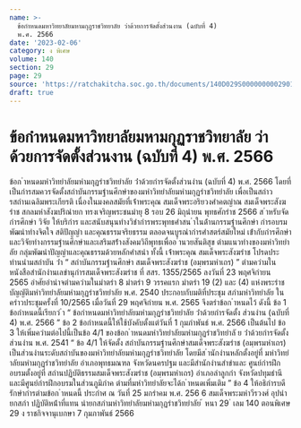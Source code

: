 ```yaml
---
name: >-
  ข้อกำหนดมหาวิทยาลัยมหามกุฏราชวิทยาลัย ว่าด้วยการจัดตั้งส่วนงาน (ฉบับที่ 4)
  พ.ศ. 2566
date: '2023-02-06'
category: ง พิเศษ
volume: 140
section: 29
page: 29
source: 'https://ratchakitcha.soc.go.th/documents/140D029S0000000002901.pdf'
draft: true
---
```


# ข้อกำหนดมหาวิทยาลัยมหามกุฏราชวิทยาลัย ว่าด้วยการจัดตั้งส่วนงาน (ฉบับที่ 4) พ.ศ. 2566

ข้อก ําหนดมหําวิทยําลัยมหํามกุฏรําชวิทยําลัย ว่ําด้วยกํารจัดตั้งส่วนงําน (ฉบับที่ 4) พ.ศ. 2566 โดยที่เป็นกํารสมควรจัดตั้งสถําบันกรรมฐํานศึกษําของมหําวิทยําลัยมหํามกุฏรําชวิทยําลัย เพื่อเป็นสถําวรสถํานเฉลิมพระเกียรติ เนื่องในมงคลสมัยที่เจ้ําพระคุณ สมเด็จพระอริยวงศําคตญําณ สมเด็จพระสังฆรําช สกลมหําสังฆปริณํายก ทรงเจริญพระชนมํายุ 8 รอบ 26 มิถุนํายน พุทธศักรําช 2566 ส ําหรับจัดกํารศึกษํา วิจัย ให้บริกําร และสนับสนุนทํางวิชํากํารพระพุทธศําสน ําในด้ํานกรรมฐํานศึกษํา กํารอบรมพัฒนําทํางจิตใจ สติปัญญํา และคุณธรรมจริยธรรม ตลอดจนบูรณํากํารศําสตร์สมัยใหม่ เข้ํากับกํารศึกษําและวิจัยทํางกรรมฐํานศึกษําและเสริมสร้ํางสังคมวิถีพุทธเพื่ออ ํานวยสันติสุข ตํามแนวทํางของมหําวิทยําลัย กลุ่มพัฒนําปัญญําและคุณธรรมด้วยหลักศําสนํา ทั้งนี้ เจ้ําพระคุณ สมเด็จพระสังฆรําช โปรดประทํานนํามสถําบัน ว่ํา “ สถําบันกรรมฐํานศึกษํา สมเด็จพระสังฆรําช (อมฺพรมหําเถร) ” ตํามควํามในหนังสือสํานักงํานเลขํานุกํารสมเด็จพระสังฆรําช ที่ สสร. 1355/2565 ลงวันที่ 23 พฤศจิกํายน 2565 อําศัยอํานําจตํามควํามในมําตรํา 8 มําตรํา 9 วรรคแรก มําตรํา 19 (2) และ (4) แห่งพระรําชบัญญัติมหําวิทยําลัยมหํามกุฏรําชวิทยําลัย พ.ศ. 2540 ประกอบกับมติที่ประชุม สภํามหําวิทยําลัย ในครําวประชุมครั้งที่ 10/2565 เมื่อวันที่ 29 พฤศจิกํายน พ.ศ. 2565 จึงตรําข้อก ําหนดไว้ ดังนี้ ข้อ 1 ข้อกําหนดนี้เรียกว่ ํา “ ข้อกําหนดมหําวิทยําลัยมหํามกุฏรําชวิทยําลัย ว่ําด้วยกํารจัดตั้ง ส่วนงําน (ฉบับที่ 4) พ.ศ. 2566 ” ข้อ 2 ข้อกําหนดนี้ให้ใช้บังคับตั้งแต่วันที่ 1 กุมภําพันธ์ พ.ศ. 2566 เป็นต้นไป ข้อ 3 ให้เพิ่มควํามต่อไปนี้เป็นข้อ 4/1 ของข้อก ําหนดมหําวิทยําลัยมหํามกุฏรําชวิทยําลั ย ว่ําด้วยกํารจัดตั้งส่วนงําน พ.ศ. 2541 “ ข้อ 4/1 ให้จัดตั้ง สถําบันกรรมฐํานศึกษําสมเด็จพระสังฆรําช (อมฺพรมหําเถร) เป็นส่วนงํานระดับสถําบันของมหําวิทยําลัยมหํามกุฏรําชวิทยําลัย โดยมีส ํานักงํานหลักตั้งอยู่ที่ มหําวิทยําลัยมหํามกุฏรําชวิทยําลัย อําเภอพุทธมณฑล จังหวัดนครปฐม และมีสํานักงํานสําขําและ ศูนย์กํารฝึกอบรมตั้งอยู่ที่ สถํานปฏิบัติธรรมสมเด็จพระสังฆรําช (อมฺพรมหําเถร) อําเภอลําลูกกํา จังหวัดปทุมธํานี และมีศูนย์กํารฝึกอบรมในส่วนภูมิภําค ตํามที่มหําวิทยําลัยจะได้ก ําหนดเพิ่มเติม ” ข้อ 4 ให้อธิกํารบดีรักษํากํารตํามข้อก ําหนดนี้ ประกําศ ณ วันที่ 25 มกรําคม พ.ศ. 256 6 สมเด็จพระมหําวีรวงศ์ อุปนํายกสภํา ปฏิบัติหน้ําที่แทน นํายกสภํามหําวิทยําลัยมหํามกุฏรําชวิทยําลัย ้ หนา 29 ่ เลม 140 ตอนพิเศษ 29 ง ราชกิจจานุเบกษา 7 กุมภาพันธ์ 2566
